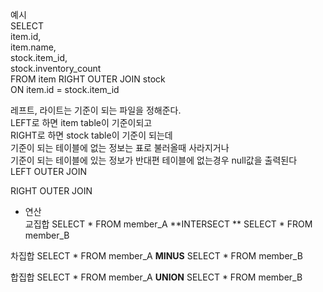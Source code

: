 예시   
SELECT   
	item.id,   
    item.name,   
    stock.item_id,   
    stock.inventory_count   
FROM item RIGHT OUTER JOIN stock   
ON item.id = stock.item_id   


레프트, 라이트는 기준이 되는 파일을 정해준다.   
LEFT로 하면 item table이 기준이되고   
RIGHT로 하면 stock table이 기준이 되는데   
기준이 되는 테이블에 없는 정보는 표로 불러올때 사라지거나   
기준이 되는 테이블에 있는 정보가 반대편 테이블에 없는경우 null값을 출력된다   
LEFT OUTER JOIN   

RIGHT OUTER JOIN   

- 연산   
교집합
SELECT * FROM member_A 
**INTERSECT **
SELECT * FROM member_B

차집합
SELECT * FROM member_A 
**MINUS**
SELECT * FROM member_B

합집합
SELECT * FROM member_A
**UNION**
SELECT * FROM member_B
